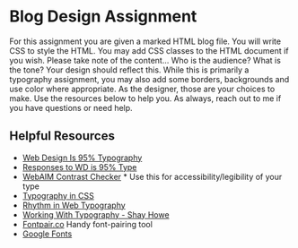 # Blog Design Assignment

For this assignment you are given a marked HTML blog file. You will write CSS to style the HTML. You may add CSS classes to the HTML document if you wish. Please take note of the content... Who is the audience? What is the tone? Your design should reflect this. While this is primarily a typography assignment, you may also add some borders, backgrounds and use color where appropriate. As the designer, those are your choices to make. Use the resources below to help you. As always, reach out to me if you have questions or need help.  

## Helpful Resources
- [Web Design Is 95% Typography](https://ia.net/topics/the-web-is-all-about-typography-period)
- [Responses to WD is 95% Type](https://ia.net/topics/webdesign-is-95-typography-partii)
- [WebAIM Contrast Checker](https://webaim.org/resources/contrastchecker/) * Use this for accessibility/legibility of your type
- [Typography in CSS](https://cssreference.io/typography/)
- [Rhythm in Web Typography](https://betterwebtype.com/articles/2018/10/15/rhythm-in-web-typography/) 
- [Working With Typography - Shay Howe](https://learn.shayhowe.com/html-css/working-with-typography/)
- [Fontpair.co](https://www.fontpair.co/) Handy font-pairing tool
- [Google Fonts](https://fonts.google.com/)
